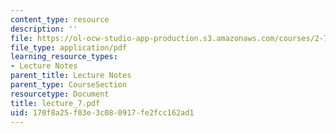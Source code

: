 ```yaml
---
content_type: resource
description: ''
file: https://ol-ocw-studio-app-production.s3.amazonaws.com/courses/2-76-multi-scale-system-design-fall-2004/170f8a25f03e3c080917fe2fcc162ad1_lecture_7.pdf
file_type: application/pdf
learning_resource_types:
- Lecture Notes
parent_title: Lecture Notes
parent_type: CourseSection
resourcetype: Document
title: lecture_7.pdf
uid: 170f8a25-f03e-3c08-0917-fe2fcc162ad1
---
```


